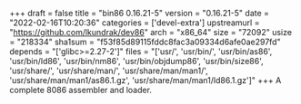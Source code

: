 +++
draft = false
title = "bin86 0.16.21-5"
version = "0.16.21-5"
date = "2022-02-16T10:20:36"
categories = ['devel-extra']
upstreamurl = "https://github.com/lkundrak/dev86"
arch = "x86_64"
size = "72092"
usize = "218334"
sha1sum = "f53f85d89115fddc8fac3a09334d6afe0ae297fd"
depends = "['glibc>=2.27-2']"
files = "['usr/', 'usr/bin/', 'usr/bin/as86', 'usr/bin/ld86', 'usr/bin/nm86', 'usr/bin/objdump86', 'usr/bin/size86', 'usr/share/', 'usr/share/man/', 'usr/share/man/man1/', 'usr/share/man/man1/as86.1.gz', 'usr/share/man/man1/ld86.1.gz']"
+++
A complete 8086 assembler and loader.